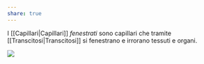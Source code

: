 ```yaml
---
share: true
---
```

I [[Capillari|Capillari]] *fenestrati* sono capillari che tramite [[Transcitosi|Transcitosi]] si fenestrano e irrorano tessuti e organi.

![](7d6661b6c8e253ed7d7c4890e82e9d95_MD5%201.png)